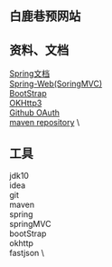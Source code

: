 ## 白鹿巷预网站

## 资料、文档
[Spring文档](https://spring.io/guides) \
[Spring-Web(SoringMVC)](https://spring.io/guides/gs/serving-web-content) \
[BootStrap](https://v3.bootcss.com/) \
[OKHttp3](https://square.github.io/okhttp/) \
[Github OAuth](https://developer.github.com/apps/building-oauth-apps/authorizing-oauth-apps/) \
[maven repository](https://mvnrepository.com/) \

## 工具
jdk10 \
idea \
git \
maven \
spring \
springMVC \
bootStrap \
okhttp \
fastjson \

